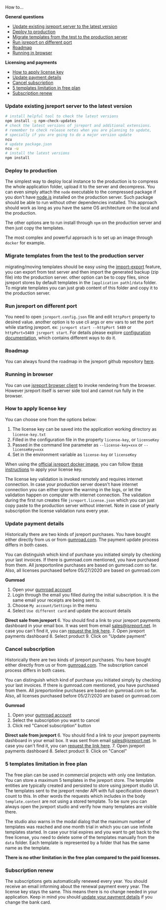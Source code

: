 



How to...

**General questions**
- [Update existing jsreport server to the latest version](#update-server)    
- [Deploy to production](#deploy-to-production)
- [Migrate templates from the test to the production server](#migrate-templates)    
- [Run jsreport on different port](#port-config)
- [Roadmap](#roadmap)
- [Running in browser](#running-in-browser)

**Licensing and payments**
- [How to apply license key](#how-to-apply-license-key)    
- [Update payment details](#update-payment-details)
- [Cancel subscription](#cancel-subscription)     
- [5 templates limitation in free plan](#5-templates-limitation-in-free-plan)
- [Subscription renew](#subscription-renew)

### <a name="update-server"></a>Update existing jsreport server to the latest version

```bash
# install helpful tool to check the latest versions
npm install -g npm-check-updates
# check the latest versions of jsreport and additional extensions.
# remember to check release notes when you are planning to update,
# specially if you are going to do a major version update
ncu
# update package.json
ncu -u
# install the latest versions
npm install
```

### <a name="deploy-to-production"></a>Deploy to production

The simplest way to deploy local instance to the production is to compress the whole application folder, upload it to the server and decompress. You can even simply attach the `node` executable to the compressed package if you don't have [node.js](https://nodejs.org/en/) installed on the production server.  Such package should be able to run without other dependencies installed. This approach should work as long as you have the same OS architecture on the local and the production.

The other options are to run install through `npm` on the production server and then just copy the templates.

The most complex and powerful approach is to set up an image through `docker` for example.

### <a name="migrate-templates"></a>Migrate templates from the test to the production server

migrating/moving templates should be easy using the [import-export](https://jsreport.net/learn/import-export) feature, you can export from test server and then import the generated backup (zip file) into the production server. other option can be to copy files, since jsreport stores by default templates in the `[application path]/data` folder. To migrate templates you can just grab content of this folder and copy it to the production server.

### <a name="port-config"></a>Run jsreport on different port

You need to open `jsreport.config.json` file and edit `httpPort` property to desired value. another option is to use cli args or env vars to set the port while starting jsreport. ex: `jsreport start --httpPort 5489` or `httpPort=5489 jsreport start`. For details please explore [configuration documentation](/learn/configuration), which contains different ways to do it.

### <a name="roadmap"></a>Roadmap

You can always found the roadmap in the jsreport github repository [here](https://github.com/jsreport/jsreport#roadmap).

### <a name="running-in-browser"></a>Running in browser

You can use [jsreport browser client](/learn/browser-client) to invoke rendering from the browser. However jsreport itself is server side tool and cannot run fully in the browser.

### <a name="how-to-apply-license-key"></a>How to apply license key
You can choose one from the options below:

1. The license key can be saved into the application working directory as `license-key.txt`
2. Filled in the configuration file in the property `license-key`, or `licenseKey`
3. Passed in the command line parameter as `--license-key=xxx` or `--licenseKey=xxx`
4. Set in the environment variable as `license-key` or `licenseKey`

When using the [official jsreport docker image](https://github.com/jsreport/jsreport/blob/master/docker/README.md), you can follow [these instructions](https://github.com/jsreport/jsreport/blob/master/docker/README.md#apply-license-key) to apply your license key.

The license key validation is invoked remotely and requires internet connection. In case your production server doesn't have internet connection you can either ignore the warning in the logs, or let the validation happen on computer with internet connection. The validation during the first run creates file `jsreport.license.json` which you can just copy paste to the production server without internet. Note in case of yearly subscription the license validation runs every year.

### <a name="update-payment-details"></a>Update payment details
Historically there are two kinds of jsreport purchases. You have bought either directly from us or from [gumroad.com](https://gumroad.com/library). The payment update process differs in both cases.

You can distinguish which kind of purchase you initiated simply by checking your last invoices. If there is gumroad.com mentioned, you have purchased from them. All jsreportonline purchases are based on gumroad.com so far. Also, all licenses purchased before 05/27/2020 are based on gumroad.com

**Gumroad**
1. Open your [gumroad account](https://gumroad.com/library)
2. Login through the email you filled during the initial subscription. It is the same email your receipts are being sent to.
3. Choose `My account/Settings` in the menu
4. Select `Use different card` and update the account details

**Direct sale from jsreport**
6. You should find a link to your jsreport payments dashboard in your email box. It was sent from email  sales@jsreport.net. In case you can't find it, you can [request the link here](https://jsreport.net/payments/customer).
7. Open jsreport payments dashboard
8. Select product 
9. Click on "Update payment" 

### <a name="cancel-subscription"></a>Cancel subscription
Historically there are two kinds of jsreport purchases. You have bought either directly from us or from [gumroad.com](https://gumroad.com/library). The subscription cancel process differs in both cases.

You can distinguish which kind of purchase you initiated simply by checking your last invoices. If there is gumroad.com mentioned, you have purchased from them. All jsreportonline purchases are based on gumroad.com so far. Also, all licenses purchased before 05/27/2020 are based on gumroad.com

**Gumroad**
1. Open your [gumroad account](https://gumroad.com/library)
2. Select the subscription you want to cancel
3. Click red "Cancel subscription" button

**Direct sale from jsreport**
6. You should find a link to your jsreport payments dashboard in your email box. It was sent from email  sales@jsreport.net. In case you can't find it, you can [request the link here](https://jsreport.net/payments/customer).
7. Open jsreport payments dashboard
8. Select product 
9. Click on "Cancel" 

### <a name="5-templates-limitation-in-free-plan"></a>5 templates limitation in free plan
The free plan can be used in commercial projects with only one limitation. You can store a maximum 5 templates in the jsreport store. The template entities are typically created and persisted to store using jsreport studio UI. The templates sent to the jsreport render API with full specification doesn't count to this. In other words the requests which includes in the body `template.content` are not using a stored template. To be sure you can always open the jsreport studio and verify how many templates are visible there.

The studio also warns in the modal dialog that the maximum number of templates was reached and one month trial in which you can use infinite templates started. In case your trial expires and you want to get back to the free license, you need to delete some of the templates manually from the `data` folder. Each template is represented by a folder that has the same name as the template.

**There is no other limitation in the free plan compared to the paid licenses.**

### <a name="subscription-renew"></a>Subscription renew

The subscriptions gets automatically renewed every year. You should receive an email informing about the renewal payment every year. The license key stays the same. This means there is no change needed in your application. Keep in mind you should [update your payment details](#update-payment-details) if you change the bank card. 